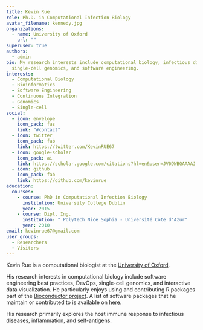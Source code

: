 ```yaml
---
title: Kevin Rue
role: Ph.D. in Computational Infection Biology
avatar_filename: kennedy.jpg
organizations:
  - name: University of Oxford
    url: ""
superuser: true
authors:
  - admin
bio: My research interests include computational biology, infectious diseases,
  single-cell genomics, and software engineering.
interests:
  - Computational Biology
  - Bioinformatics
  - Software Engineering
  - Continuous Integration
  - Genomics
  - Single-cell
social:
  - icon: envelope
    icon_pack: fas
    link: "#contact"
  - icon: twitter
    icon_pack: fab
    link: https://twitter.com/KevinRUE67
  - icon: google-scholar
    icon_pack: ai
    link: https://scholar.google.com/citations?hl=en&user=JV0DWBQAAAAJ
  - icon: github
    icon_pack: fab
    link: https://github.com/kevinrue
education:
  courses:
    - course: PhD in Computational Infection Biology
      institution: University College Dublin
      year: 2015
    - course: Dipl. Ing.
      institution: " Polytech Nice Sophia - Université Côte d'Azur"
      year: 2010
email: kevinrue67@gmail.com
user_groups:
  - Researchers
  - Visitors
---
```

Kevin Rue is a computational biologist at the [University of Oxford](http://www.ox.ac.uk/).

His research interests in computational biology include software engineering best practices, DevOps, single-cell genomics, and interactive data visualization. He particularly enjoys using and contributing R packages part of the [Bioconductor project](https://www.bioconductor.org/). A list of software packages that he maintain or contributed to is available on [here](https://kevinrue.github.io/software/).

His research primarily explores the host immune response to infectious diseases, inflammation, and self-antigens.